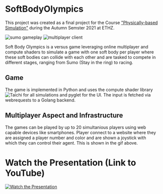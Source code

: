 # SoftBodyOlympics
This project was created as a final project for the Course ["Physically-based Simulation"](https://cgl.ethz.ch/teaching/simulation21/home.php) during the Autumn Semster 2021 at ETHZ. 

![sumo gameplay](images/sumo-gameplay.gif "sumo gameplay") ![multiplayer client](images/multiplayer-client.gif "multiplayer client")

Soft Body Olympics is a versus game leveraging online multiplayer and compute shaders to simulate a game with one soft body per player where these soft bodies can collide with each other and are tasked to compete in different stages, ranging from Sumo (Stay in the ring) to racing.

## Game
The game is implemented in Python and uses the compute shader library ![Taichi](https://www.taichi-lang.org/) for all simulations and pyglet for the UI. The input is fetched via webrequests to a Golang backend.

## Multiplayer Aspect and Infrastructure
The games can be played by up to 20 simultanious players using web capable devices like smartphones. Player connect to a website where they are assigned a player number and color and are shown a joystick with which they can control their agent. This is shown in the gif above.

# Watch the Presentation (Link to YouTube)
[![Watch the Presentation](https://img.youtube.com/vi/eFkBWQ_0fTQ/maxresdefault.jpg)](https://youtu.be/eFkBWQ_0fTQ)
